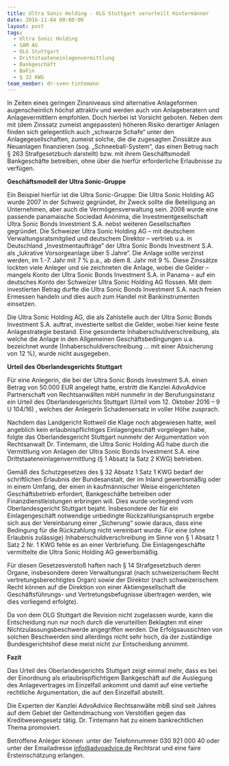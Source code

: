 ```yaml
---
title: Ultra Sonic Holding - OLG Stuttgart verurteilt Hintermänner
date: 2016-11-04 00:00:00
layout: post
tags:
  - Ultra Sonic Holding
  - SAM AG
  - OLG Stuttgart
  - Drittstaateneinlagenvermittlung
  - Bankgeschäft
  - BaFin
  - § 32 KWG
team_member: dr-sven-tintemann
---
```



In Zeiten eines geringen Zinsniveaus sind alternative Anlageformen augenscheinlich h&ouml;chst attraktiv und werden auch von Anlageberatern und Anlagevermittlern empfohlen. Doch hierbei ist Vorsicht geboten. Neben dem mit (dem Zinssatz zumeist angepassten) h&ouml;heren Risiko derartiger Anlagen finden sich gelegentlich auch „schwarze Schafe“ unter den Anlagegesellschaften, zumeist solche, die die zugesagten Zinss&auml;tze aus Neuanlagen finanzieren (sog. „Schneeball-System“, das einen Betrug nach &sect; 263 Strafgesetzbuch darstellt) bzw. mit ihrem Gesch&auml;ftsmodell Bankgesch&auml;fte betreiben, ohne &uuml;ber die hierf&uuml;r erforderliche Erlaubnisse zu verf&uuml;gen.

**Gesch&auml;ftsmodell der Ultra Sonic-Gruppe**

Ein Beispiel hierf&uuml;r ist die Ultra Sonic-Gruppe: Die Ultra Sonic Holding AG wurde 2007 in der Schweiz gegr&uuml;ndet, ihr Zweck sollte die Beteiligung an Unternehmen, aber auch die Verm&ouml;gensverwaltung sein. 2008 wurde eine passende panamaische Sociedad An&oacute;nima, die Investmentgesellschaft Ultra Sonic Bonds Investment S.A. nebst weiteren Gesellschaften gegr&uuml;ndet. Die Schweizer Ultra Sonic Holding AG – mit deutschem Verwaltungsratsmitglied und deutschem Direktor – vertrieb u.a. in Deutschland „Investmentauftr&auml;ge“ der Ultra Sonic Bonds Investment S.A. als „lukrative Vorsorgeanlage &uuml;ber 5 Jahre“. Die Anlage sollte verzinst werden, im 1.-7. Jahr mit 7 % p.a., ab dem 8. Jahr mit 9 %. Diese Zinss&auml;tze lockten viele Anleger und sie zeichneten die Anlage, wobei die Gelder – mangels Konto der Ultra Sonic Bonds Investment S.A. in Panama – auf ein deutsches Konto der Schweizer Ultra Sonic Holding AG flossen. Mit dem investierten Betrag durfte die Ultra Sonic Bonds Investment S.A. nach freien Ermessen handeln und dies auch zum Handel mit Bankinstrumenten einsetzen.

Die Ultra Sonic Holding AG, die als Zahlstelle auch der Ultra Sonic Bonds Investment S.A. auftrat, investierte selbst die Gelder, wobei hier keine feste Anlagestrategie bestand. Eine gesonderte Inhaberschuldverschreibung, als welche die Anlage in den Allgemeinen Gesch&auml;ftsbedingungen u.a. bezeichnet wurde (Inhaberschuldverschreibung … mit einer Absicherung von 12 %), wurde nicht ausgegeben.

**Urteil des Oberlandesgerichts Stuttgart**

F&uuml;r eine Anlegerin, die bei der Ultra Sonic Bonds Investment S.A. einen Betrag von 50.000 EUR angelegt hatte, erstritt die Kanzlei AdvoAdvice Partnerschaft von Rechtsanw&auml;lten mbH nunmehr in der Berufungsinstanz ein Urteil des Oberlandesgerichts Stuttgart (Urteil vom 12. Oktober 2016 – 9 U 104/16) , welches der Anlegerin Schadensersatz in voller H&ouml;he zusprach.

Nachdem das Landgericht Rottweil die Klage noch abgewiesen hatte, weil angeblich kein erlaubnispflichtiges Einlagengesch&auml;ft vorgelegen habe, folgte das Oberlandesgericht Stuttgart nunmehr der Argumentation von Rechtsanwalt Dr. Tintemann, die Ultra Sonic Holding AG habe durch die Vermittlung von Anlagen der Ultra Sonic Bonds Investment S.A. eine Drittstaateneinlagenvermittlung (&sect; 1 Absatz la Satz 2 KWG) betrieben.

Gem&auml;&szlig; des Schutzgesetzes des &sect; 32 Absatz 1 Satz 1 KWG bedarf der schriftlichen Erlaubnis der Bundesanstalt, der im Inland gewerbsm&auml;&szlig;ig oder in einem Umfang, der einen in kaufm&auml;nnischer Weise eingerichteten Gesch&auml;ftsbetrieb erfordert, Bankgesch&auml;fte betreiben oder Finanzdienstleistungen erbringen will. Dies wurde vorliegend vom Oberlandesgericht Stuttgart bejaht. Insbesondere der f&uuml;r ein Einlagengesch&auml;ft notwendige unbedingte R&uuml;ckzahlungsanspruch ergebe sich aus der Vereinbarung einer „Sicherung“ sowie daraus, dass eine Bedingung f&uuml;r die R&uuml;ckzahlung nicht vereinbart wurde. F&uuml;r eine (ohne Erlaubnis zul&auml;ssige) Inhaberschuldverschreibung im Sinne von &sect; 1 Absatz 1 Satz 2 Nr. 1 KWG fehle es an einer Verbriefung. Die Einlagengesch&auml;fte vermittelte die Ultra Sonic Holding AG gewerbsm&auml;&szlig;ig.

F&uuml;r diesen Gesetzesversto&szlig; haften nach &sect; 14 Strafgesetzbuch deren Organe, insbesondere deren Verwaltungsrat (nach schweizerischem Recht vertretungsberechtigtes Organ) sowie der Direktor (nach schweizerischem Recht k&ouml;nnen auf die Direktion von einer Aktiengesellschaft die Gesch&auml;ftsf&uuml;hrungs- und Vertretungsbefugnisse &uuml;bertragen werden, wie dies vorliegend erfolgte).

Da von dem OLG Stuttgart die Revision nicht zugelassen wurde, kann die Entscheidung nun nur noch durch die verurteilten Beklagten mit einer Nichtzulassungsbeschwerde angegriffen werden. Die Erfolgsaussichten von solchen Beschwerden sind allerdings nicht sehr hoch, da der zust&auml;ndige Bundesgerichtshof diese meist nicht zur Entscheidung annimmt.

**Fazit**

Das Urteil des Oberlandesgerichts Stuttgart zeigt einmal mehr, dass es bei der Einordnung als erlaubnispflichtigem Bankgesch&auml;ft auf die Auslegung des Anlagevertrages im Einzelfall ankommt und damit auf eine vertiefte rechtliche Argumentation, die auf den Einzelfall abstellt.

Die Experten der Kanzlei AdvoAdvice Rechtsanw&auml;lte mbB sind seit Jahres auf dem Gebiet der Geltendmachung von Verst&ouml;&szlig;en gegen das Kreditwesengesetz t&auml;tig. Dr. Tintemann hat zu einem bankrechtlichen Thema promoviert.

Betroffene Anleger k&ouml;nnen&nbsp; unter der Telefonnummer 030 921 000 40 oder unter der Emailadresse info@advoadvice.de Rechtsrat und eine faire Ersteinsch&auml;tzung erlangen.